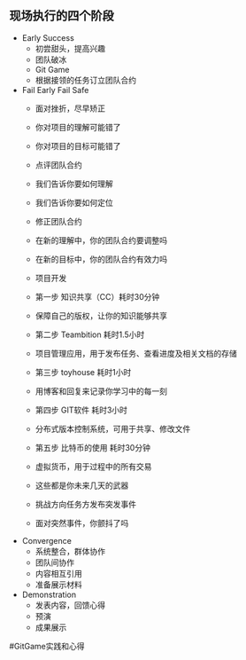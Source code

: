 ## 现场执行的四个阶段

* Early Success
	* 初尝甜头，提高兴趣
	* 团队破冰
	* Git Game
	* 根据接领的任务订立团队合约
* Fail Early Fail Safe
	* 面对挫折，尽早矫正
	 * 你对项目的理解可能错了
	 * 你对项目的目标可能错了
	* 点评团队合约
	 * 我们告诉你要如何理解
	 * 我们告诉你要如何定位
	* 修正团队合约
	 * 在新的理解中，你的团队合约要调整吗
	 * 在新的目标中，你的团队合约有效力吗
	* 项目开发
	 * 第一步   知识共享（CC）耗时30分钟
     * 保障自己的版权，让你的知识能够共享

     * 第二步   Teambition    耗时1.5小时
     * 项目管理应用，用于发布任务、查看进度及相关文档的存储

     * 第三步   toyhouse      耗时1小时
     * 用博客和回复来记录你学习中的每一刻

     * 第四步   GIT软件       耗时3小时
     *  分布式版本控制系统，可用于共享、修改文件

   *  第五步   比特币的使用  耗时30分钟
   *  虚拟货币，用于过程中的所有交易

   *  这些都是你未来几天的武器



	* 挑战方向任务方发布突发事件
    * 面对突然事件，你颤抖了吗
* Convergence
	* 系统整合，群体协作
	* 团队间协作
	* 内容相互引用
	* 准备展示材料
* Demonstration
	* 发表内容，回馈心得
	* 预演
	* 成果展示

#GitGame实践和心得




